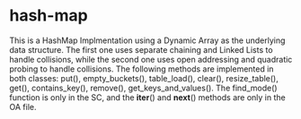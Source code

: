 # hash-map
This is a HashMap Implmentation using a Dynamic Array as the underlying data structure. The first one uses separate chaining and Linked Lists to handle collisions, while the second one uses open addressing and quadratic probing to handle collisions. 
The following methods are implemented in both classes:
put(), empty_buckets(), table_load(), clear(), resize_table(), get(), contains_key(), remove(), get_keys_and_values(). 
The find_mode() function is only in the SC, and the __iter__() and __next__() methods are only in the OA file.
